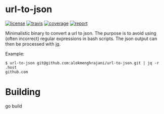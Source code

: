 # url-to-json
[![license](http://img.shields.io/badge/license-apache_2.0-blue.svg?style=flat)](https://raw.githubusercontent.com/alokmenghrajani/url-to-json/master/LICENSE) [![travis](https://img.shields.io/travis/alokmenghrajani/url-to-json/master.svg?maxAge=3600&logo=travis&label=travis)](https://travis-ci.com/alokmenghrajani/url-to-json) [![coverage](https://coveralls.io/repos/github/alokmenghrajani/url-to-json/badge.svg?branch=master)](https://coveralls.io/r/alokmenghrajani/url-to-json) [![report](https://goreportcard.com/badge/github.com/alokmenghrajani/url-to-json)](https://goreportcard.com/report/github.com/alokmenghrajani/url-to-json)

Minimalistic binary to convert a url to json. The purpose is to avoid using (often incorrect) regular expressions
in bash scripts. The json output can then be processed with [jq](https://stedolan.github.io/jq/).

Example:
```
$ url-to-json git@github.com:alokmenghrajani/url-to-json.git | jq -r .host
github.com
```

# Building
go build
